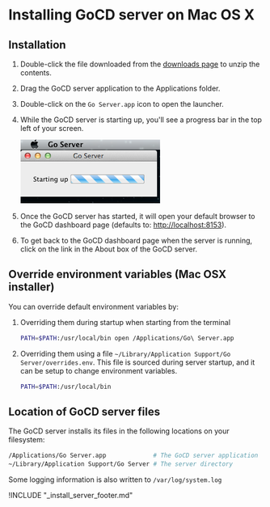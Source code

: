 # Installing GoCD server on Mac OS X

<!-- toc -->

## Installation

1.  Double-click the file downloaded from the [downloads page](https://www.go.cd/download/) to unzip the contents.
2.  Drag the GoCD server application to the Applications folder.
3.  Double-click on the ```Go Server.app``` icon to open the launcher.
4.  While the GoCD server is starting up, you'll see a progress bar in the top left of your screen.

    ![GoCD server OSX startup](../../../resources/images/cruise_server_osx_startup.png)

5.  Once the GoCD server has started, it will open your default browser to the GoCD dashboard page (defaults to: <a href="http://localhost:8153">http://localhost:8153</a>).
6.  To get back to the GoCD dashboard page when the server is running, click on the link in the About box of the GoCD server.

## Override environment variables (Mac OSX installer)

You can override default environment variables by:

1. Overriding them during startup when starting from the terminal
    ```bash
    PATH=$PATH:/usr/local/bin open /Applications/Go\ Server.app
    ```

2. Overriding them using a file ```~/Library/Application Support/Go Server/overrides.env```. This file is sourced during server startup, and it can be setup to change environment variables.
    ```bash
    PATH=$PATH:/usr/local/bin
    ```

## Location of GoCD server files

The GoCD server installs its files in the following locations on your filesystem:

```bash
/Applications/Go Server.app             # The GoCD server application
~/Library/Application Support/Go Server # The server directory
```

Some logging information is also written to ```/var/log/system.log```

!INCLUDE "_install_server_footer.md"

